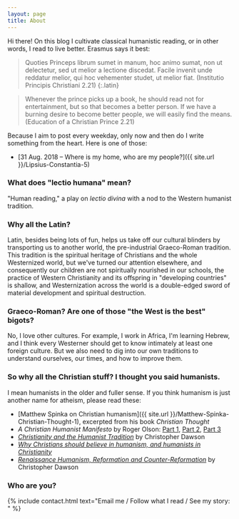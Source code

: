 ```yaml
---
layout: page
title: About
---
```


Hi there! On this blog I cultivate classical humanistic reading, or in other words, I read to live better. Erasmus says it best:

> Quoties Princeps librum sumet in manum, hoc animo sumat, non ut delectetur, sed ut melior a lectione discedat. Facile invenit unde reddatur melior, qui hoc vehementer studet, ut melior fiat. (Institutio Principis Christiani 2.21)
{:.latin}

> Whenever the prince picks up a book, he should read not for entertainment, but so that becomes a better person. If we have a burning desire to become better people, we will easily find the means. (Education of a Christian Prince 2.21)

Because I aim to post every weekday, only now and then do I write something from the heart. Here is one of those:
* [31 Aug. 2018 – Where is my home, who are my people?]({{ site.url }}/Lipsius-Constantia-5)

### What does "lectio humana" mean?

"Human reading," a play on *lectio divina* with a nod to the Western humanist tradition.

### Why all the Latin?

Latin, besides being lots of fun, helps us take off our cultural blinders by transporting us to another world, the pre-industrial Graeco-Roman tradition. This tradition is the spiritual heritage of Christians and the whole Westernized world, but we've turned our attention elsewhere, and consequently our children are not spiritually nourished in our schools, the practice of Western Christianity and its offspring in "developing countries" is shallow, and Westernization across the world is a double-edged sword of material development and spiritual destruction.

### Graeco-Roman? Are one of those "the West is the best" bigots?

No, I love other cultures. For example, I work in Africa, I'm learning Hebrew, and I think every Westerner should get to know intimately at least one foreign culture. But we also need to dig into our own traditions to understand ourselves, our times, and how to improve them.

### So why all the Christian stuff? I thought you said humanists.

I mean humanists in the older and fuller sense. If you think humanism is just another name for atheism, please read these:

* [Matthew Spinka on Christian humanism]({{ site.url }}/Matthew-Spinka-Christian-Thought-1), excerpted from his book *Christian Thought*
* *A Christian Humanist Manifesto* by Roger Olson: [Part 1](http://www.patheos.com/blogs/rogereolson/2012/11/a-christian-humanist-manifesto-god-is-most-satisfied-with-us-when-we-are-most-glorified-by-him-part-1/), [Part 2](http://www.patheos.com/blogs/rogereolson/2012/11/a-christian-humanist-manifesto-part-2/), [Part 3](http://www.patheos.com/blogs/rogereolson/2012/11/a-christian-humanist-manifesto-part-3-final/)
* [*Christianity and the Humanist Tradition*](http://www.theimaginativeconservative.org/2013/06/christianity-and-the-humanist-tradition.html) by Christopher Dawson
* [*Why Christians should believe in humanism, and humanists in Christianity*](https://www.theosthinktank.co.uk/cmsfiles/archive/files/Christian%20Humanism%20FINAL%20combined.pdf)
* [*Renaissance Humanism, Reformation and Counter-Reformation*](https://christopher-dawson.blogspot.com/2015/04/renaissance-humanism-reformation-and.html) by Christopher Dawson

### Who are you?

{% include contact.html text="Email me / Follow what I read / See my story: " %}